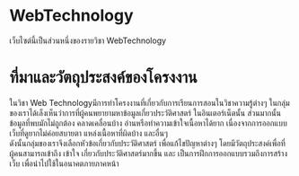 # WebTechnology
เว็บไซต์นี้เป็นส่วนหนึ่งของรายวิชา WebTechnology
# ที่มาและวัตถุประสงค์ของโครงงาน 
ในวิชา Web Technologyมีการทำโครงงานที่เกี่ยวกับการเรียนการสอนในวิชาความรู้ต่างๆ ในกลุ่มของเราได้เล็งเห็นว่าการที่ผู้คนพยายามหาข้อมูลเกี่ยวประวัติศาสตร์ ในอินเตอร์เน็ตนั้น ส่วนมากนั้นข้อมูลที่พบมักไม่ถูกต้อง คลาดเคลื่อนบ้าง อ่านหรือทำความเข้าใจเนื้อหาได้ยาก เนื่องจากการออกแบบเว็บที่ดูยากไม่ค่อยสบายตา แหล่งเนื้อหาที่ผิดบ้าง และอื่นๆ  
ดังนั้นกลุ่มของเราจึงเลือกหัวข้อเกี่ยวกับประวัติศาสตร์ เพื่อแก้ไขปัญหาต่างๆ โดยมีวัตถุประสงค์เพื่อที่ผู้คนสามารถเข้าถึง เข้าใจ เกี่ยวกับประวัติศาสตร์มากขึ้น และ เป็นการฝึกการออกแบบรวมถึงการสร้างเว็บ เพื่อนำไปใช้ในอนาคตภายภาคหน้า

